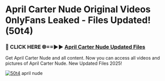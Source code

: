 # April Carter Nude Original Videos 0nlyFans Leaked - Files Updated! (50t4)

<h3>🔴 CLICK HERE 🌐==►► <a href="https://tinyurl.com/52m3yx9h" rel="nofollow">April Carter Nude Updated Files</a></h3>

Get April Carter Nude and all content. Now you can access all videos and pictures of April Carter Nude. New Updated Files 2025!

[![50t4](https://i.imgur.com/TnHtlc8.gif)](https://tinyurl.com/52m3yx9h)
april nude
